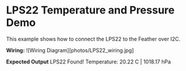 # LPS22 Temperature and Pressure Demo

This example shows how to connect the LPS22 to the Feather over I2C.

**Wiring:**
![Wiring Diagram][photos/LPS22_wiring.jpg]

**Expected Output**
LPS22 Found!
Temperature: 20.22 C | 1018.17 hPa
